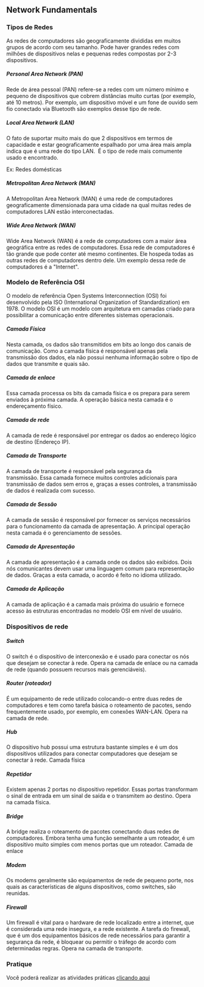 
## Network Fundamentals

### Tipos de Redes

As redes de computadores são geograficamente divididas em muitos grupos de acordo com seu tamanho. Pode haver grandes redes com milhões de dispositivos nelas e pequenas redes compostas por 2-3 dispositivos.

##### Personal Area Network (PAN)

Rede de área pessoal (PAN) refere-se a redes com um número mínimo e pequeno de dispositivos que cobrem distâncias muito curtas (por exemplo, até 10 metros). Por exemplo, um dispositivo móvel e um fone de ouvido sem fio conectado via Bluetooth são exemplos desse tipo de rede. 

##### Local Area Network (LAN)

O fato de suportar muito mais do que 2 dispositivos em termos de capacidade e estar geograficamente espalhado por uma área mais ampla indica que é uma rede do tipo LAN.  É o tipo de rede mais comumente usado e encontrado.

Ex: Redes domésticas

##### Metropolitan Area Network (MAN)

A Metropolitan Area Network (MAN) é uma rede de computadores geograficamente dimensionada para uma cidade na qual muitas redes de computadores LAN estão interconectadas.

##### Wide Area Network (WAN)

Wide Area Network (WAN) é a rede de computadores com a maior área geográfica entre as redes de computadores. Essa rede de computadores é tão grande que pode conter até mesmo continentes. Ele hospeda todas as outras redes de computadores dentro dele. Um exemplo dessa rede de computadores é a "Internet".


### Modelo de Referência OSI

O modelo de referência Open Systems Interconnection (OSI) foi desenvolvido pela ISO (International Organization of Standardization) em 1978. O modelo OSI é um modelo com arquitetura em camadas criado para possibilitar a comunicação entre diferentes sistemas operacionais.

##### Camada Física

Nesta camada, os dados são transmitidos em bits ao longo dos canais de comunicação. Como a camada física é responsável apenas pela transmissão dos dados, ela não possui nenhuma informação sobre o tipo de dados que transmite e quais são. 

##### Camada de enlace

Essa camada processa os bits da camada física e os prepara para serem enviados à próxima camada. A operação básica nesta camada é o endereçamento físico.  

##### Camada de rede

A camada de rede é responsável por entregar os dados ao endereço lógico de destino (Endereço IP).   

##### Camada de Transporte

A camada de transporte é responsável pela segurança da transmissão. Essa camada fornece muitos controles adicionais para transmissão de dados sem erros e, graças a esses controles, a transmissão de dados é realizada com sucesso.  

##### Camada de Sessão

A camada de sessão é responsável por fornecer os serviços necessários para o funcionamento da camada de apresentação. A principal operação nesta camada é o gerenciamento de sessões.  

##### Camada de Apresentação

A camada de apresentação é a camada onde os dados são exibidos. Dois nós comunicantes devem usar uma linguagem comum para representação de dados. Graças a esta camada, o acordo é feito no idioma utilizado.  

##### Camada de Aplicação

A camada de aplicação é a camada mais próxima do usuário e fornece acesso às estruturas encontradas no modelo OSI em nível de usuário. 


### Dispositivos de rede

##### Switch

O switch é o dispositivo de interconexão e é usado para conectar os nós que desejam se conectar à rede. Opera na camada de enlace ou na camada de rede (quando possuem recursos mais gerenciáveis).

##### Router (roteador)

É um equipamento de rede utilizado colocando-o entre duas redes de computadores e tem como tarefa básica o roteamento de pacotes, sendo frequentemente usado, por exemplo, em conexões WAN-LAN. Opera na camada de rede.

##### Hub

O dispositivo hub possui uma estrutura bastante simples e é um dos dispositivos utilizados para conectar computadores que desejam se conectar à rede. Camada física

##### Repetidor

Existem apenas 2 portas no dispositivo repetidor. Essas portas transformam o sinal de entrada em um sinal de saída e o transmitem ao destino. Opera na camada física.

##### Bridge

A bridge realiza o roteamento de pacotes conectando duas redes de computadores. Embora tenha uma função semelhante a um roteador, é um dispositivo muito simples com menos portas que um roteador. Camada de enlace

##### Modem

Os modems geralmente são equipamentos de rede de pequeno porte, nos quais as características de alguns dispositivos, como switches, são reunidas.

##### Firewall

Um firewall é vital para o hardware de rede localizado entre a internet, que é considerada uma rede insegura, e a rede existente. A tarefa do firewall, que é um dos equipamentos básicos de rede necessários para garantir a segurança da rede, é bloquear ou permitir o tráfego de acordo com determinadas regras. Opera na camada de transporte.









### Pratique

Você poderá realizar as atividades práticas [clicando aqui](https://app.letsdefend.io/training/lessons/network-fundamentals)